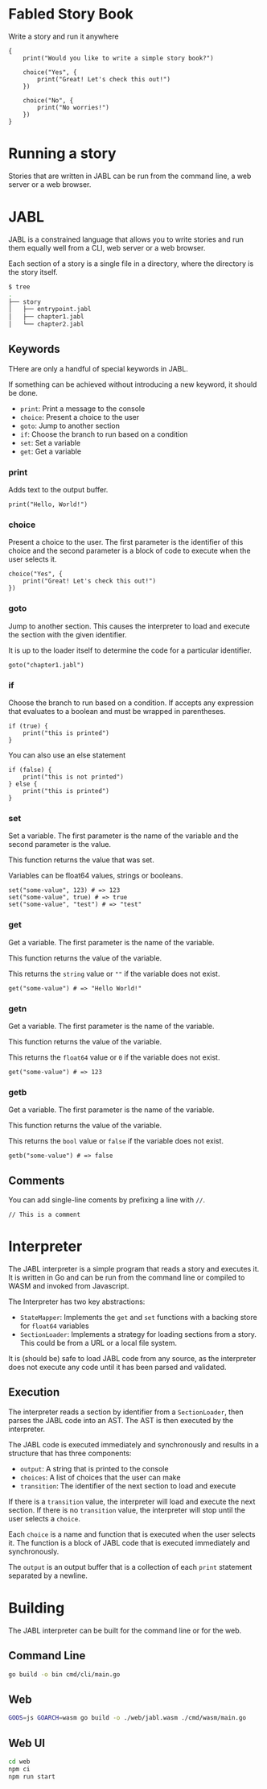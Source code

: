 # Fabled Story Book

Write a story and run it anywhere

```jabl
{
    print("Would you like to write a simple story book?")

    choice("Yes", {
        print("Great! Let's check this out!")
    })

    choice("No", {
        print("No worries!")
    })
}
```

# Running a story

Stories that are written in JABL can be run from the command line, a web server or a web browser.

# JABL

JABL is a constrained language that allows you to write stories and run them equally well from a CLI, web server or a web browser.

Each section of a story is a single file in a directory, where the directory is the story itself.

```sh
$ tree
.
├── story
│   ├── entrypoint.jabl
│   ├── chapter1.jabl
│   └── chapter2.jabl
```

## Keywords

THere are only a handful of special keywords in JABL.

If something can be achieved without introducing a new keyword, it should be done.

- `print`: Print a message to the console
- `choice`: Present a choice to the user
- `goto`: Jump to another section
- `if`: Choose the branch to run based on a condition
- `set`: Set a variable
- `get`: Get a variable

### print

Adds text to the output buffer.

```jabl
print("Hello, World!")
```

### choice

Present a choice to the user. The first parameter is the identifier of this choice and the second parameter is a block of code to execute when the user selects it.

```jabl
choice("Yes", {
    print("Great! Let's check this out!")
})
```

### goto

Jump to another section. This causes the interpreter to load and execute the section with the given identifier.

It is up to the loader itself to determine the code for a particular identifier.

```jabl
goto("chapter1.jabl")
```

### if

Choose the branch to run based on a condition. If accepts any expression that evaluates to a boolean and must be wrapped in parentheses.

```jabl
if (true) {
    print("this is printed")
}
```
You can also use an else statement

```jabl
if (false) {
    print("this is not printed")
} else {
    print("this is printed")
}
```

### set

Set a variable. The first parameter is the name of the variable and the second parameter is the value.

This function returns the value that was set.

Variables can be float64 values, strings or booleans.

```jabl
set("some-value", 123) # => 123
set("some-value", true) # => true
set("some-value", "test") # => "test"
```

### get

Get a variable. The first parameter is the name of the variable.

This function returns the value of the variable.

This returns the `string` value or `""` if the variable does not exist.

```jabl
get("some-value") # => "Hello World!"
```

### getn

Get a variable. The first parameter is the name of the variable.

This function returns the value of the variable.

This returns the `float64` value or `0` if the variable does not exist.

```jabl
get("some-value") # => 123
```

### getb

Get a variable. The first parameter is the name of the variable.

This function returns the value of the variable.

This returns the `bool` value or `false` if the variable does not exist.

```jabl
getb("some-value") # => false
```

## Comments

You can add single-line coments by prefixing a line with `//`.

```jabl
// This is a comment
```

# Interpreter

The JABL interpreter is a simple program that reads a story and executes it. It is written in Go and can be run from the command line or compiled to WASM and invoked from Javascript.

The Interpreter has two key abstractions:

- `StateMapper`: Implements the `get` and `set` functions with a backing store for `float64` variables
- `SectionLoader`: Implements a strategy for loading sections from a story. This could be from a URL or a local file system.

It is (should be) safe to load JABL code from any source, as the interpreter does not execute any code until it has been parsed and validated.

## Execution

The interpreter reads a section by identifier from a `SectionLoader`, then parses the JABL code into an AST. The AST is then executed by the interpreter.

The JABL code is executed immediately and synchronously and results in a structure that has three components:

- `output`: A string that is printed to the console
- `choices`: A list of choices that the user can make
- `transition`: The identifier of the next section to load and execute

If there is a `transition` value, the interpreter will load and execute the next section. If there is no `transition` value, the interpreter will stop until the user selects a `choice`.

Each `choice` is a name and function that is executed when the user selects it. The function is a block of JABL code that is executed immediately and synchronously.

The `output` is an output buffer that is a collection of each `print` statement separated by a newline.

# Building

The JABL interpreter can be built for the command line or for the web.

## Command Line

```sh
go build -o bin cmd/cli/main.go
```

## Web

```sh
GOOS=js GOARCH=wasm go build -o ./web/jabl.wasm ./cmd/wasm/main.go
```

## Web UI

```sh
cd web
npm ci
npm run start
```